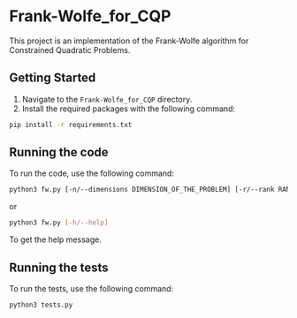 # Frank-Wolfe_for_CQP

This project is an implementation of the Frank-Wolfe algorithm for Constrained Quadratic Problems.

## Getting Started

1. Navigate to the `Frank-Wolfe_for_CQP` directory.
2. Install the required packages with the following command:
```bash
pip install -r requirements.txt
```

## Running the code

To run the code, use the following command:
```bash
python3 fw.py [-n/--dimensions DIMENSION_OF_THE_PROBLEM] [-r/--rank RANK_OF_THE_MATRIX] [-e/--eccentricity ECCENTRICITY_OF_THE_MATRIX] [-a/--active PERCENTAGE_OF_ACTIVE_CONSTRAINTS] [-v/--verbose VERBOSITY_LEVEL]
```
or 
```bash
python3 fw.py [-h/--help]
```
To get the help message.

## Running the tests

To run the tests, use the following command:
```bash
python3 tests.py
```
